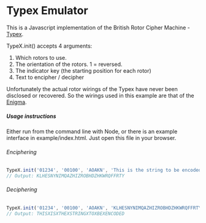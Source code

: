# Typex Emulator

This is a Javascript implementation of the British Rotor Cipher Machine - [Typex][2].

TypeX.init() accepts 4 arguments:

1. Which rotors to use.
2. The orientation of the rotors. 1 = reversed.
3. The indicator key (the starting position for each rotor)
4. Text to encipher / decipher

Unfortunately the actual rotor wirings of the Typex have never been disclosed or recovered. So the wirings used in this example are that of the [Enigma][2].

##### Usage instructions

Either run from the command line with Node, or there is an example interface in example/index.html. Just open this file in your browser.

###### Enciphering
```javascript
TypeX.init('01234', '00100', 'AOAKN', 'This is the string to be encoded');
// Output: KLHESNYNIMQAZHIZROBHDZHKWRQFFRTY
```

###### Deciphering
```javascript
TypeX.init('01234', '00100', 'AOAKN', 'KLHESNYNIMQAZHIZROBHDZHKWRQFFRTY');
// Output: THISXISXTHEXSTRINGXTOXBEXENCODED
```

[1]: http://en.wikipedia.org/wiki/Enigma_rotor_details
[2]: http://en.wikipedia.org/wiki/Typex